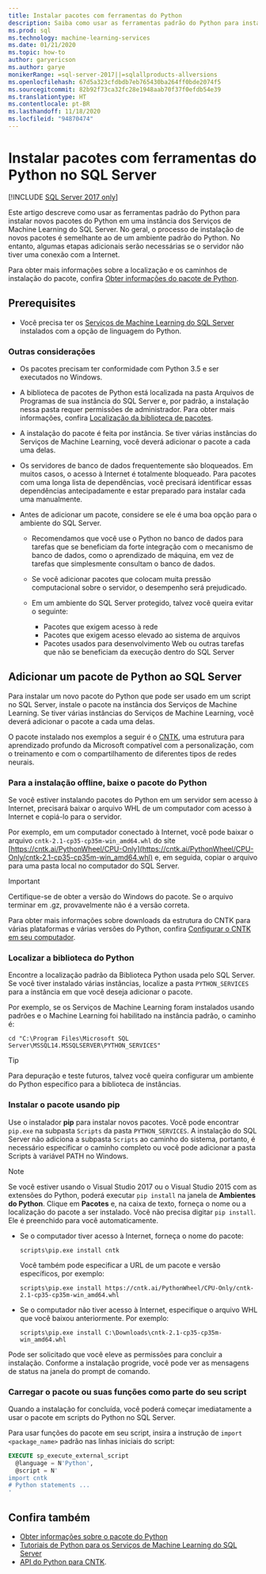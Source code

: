 ```yaml
---
title: Instalar pacotes com ferramentas do Python
description: Saiba como usar as ferramentas padrão do Python para instalar novos pacotes do Python em uma instância dos Serviços de Machine Learning do SQL Server.
ms.prod: sql
ms.technology: machine-learning-services
ms.date: 01/21/2020
ms.topic: how-to
author: garyericson
ms.author: garye
monikerRange: =sql-server-2017||=sqlallproducts-allversions
ms.openlocfilehash: 67d5a323cfdbdb7eb765430ba264ff0bde2074f5
ms.sourcegitcommit: 82b92f73ca32fc28e1948aab70f37f0efdb54e39
ms.translationtype: HT
ms.contentlocale: pt-BR
ms.lasthandoff: 11/18/2020
ms.locfileid: "94870474"
---
```

# <a name="install-packages-with-python-tools-on-sql-server"></a>Instalar pacotes com ferramentas do Python no SQL Server
[!INCLUDE [SQL Server 2017 only](../../includes/applies-to-version/sqlserver2017-only.md)]

Este artigo descreve como usar as ferramentas padrão do Python para instalar novos pacotes do Python em uma instância dos Serviços de Machine Learning do SQL Server. No geral, o processo de instalação de novos pacotes é semelhante ao de um ambiente padrão do Python. No entanto, algumas etapas adicionais serão necessárias se o servidor não tiver uma conexão com a Internet.

Para obter mais informações sobre a localização e os caminhos de instalação do pacote, confira [Obter informações do pacote de Python](python-package-information.md).

## <a name="prerequisites"></a>Prerequisites

+ Você precisa ter os [Serviços de Machine Learning do SQL Server](../install/sql-machine-learning-services-windows-install.md) instalados com a opção de linguagem do Python.

### <a name="other-considerations"></a>Outras considerações

+ Os pacotes precisam ter conformidade com Python 3.5 e ser executados no Windows.

+ A biblioteca de pacotes de Python está localizada na pasta Arquivos de Programas de sua instância do SQL Server e, por padrão, a instalação nessa pasta requer permissões de administrador. Para obter mais informações, confira [Localização da biblioteca de pacotes](../package-management/python-package-information.md#default-python-library-location).

+ A instalação do pacote é feita por instância. Se tiver várias instâncias do Serviços de Machine Learning, você deverá adicionar o pacote a cada uma delas.

+ Os servidores de banco de dados frequentemente são bloqueados. Em muitos casos, o acesso à Internet é totalmente bloqueado. Para pacotes com uma longa lista de dependências, você precisará identificar essas dependências antecipadamente e estar preparado para instalar cada uma manualmente.

+ Antes de adicionar um pacote, considere se ele é uma boa opção para o ambiente do SQL Server.

  + Recomendamos que você use o Python no banco de dados para tarefas que se beneficiam da forte integração com o mecanismo de banco de dados, como o aprendizado de máquina, em vez de tarefas que simplesmente consultam o banco de dados.

  + Se você adicionar pacotes que colocam muita pressão computacional sobre o servidor, o desempenho será prejudicado.

  + Em um ambiente do SQL Server protegido, talvez você queira evitar o seguinte:
    + Pacotes que exigem acesso à rede
    + Pacotes que exigem acesso elevado ao sistema de arquivos
    + Pacotes usados para desenvolvimento Web ou outras tarefas que não se beneficiam da execução dentro do SQL Server

## <a name="add-a-python-package-on-sql-server"></a>Adicionar um pacote de Python ao SQL Server

Para instalar um novo pacote do Python que pode ser usado em um script no SQL Server, instale o pacote na instância dos Serviços de Machine Learning. Se tiver várias instâncias do Serviços de Machine Learning, você deverá adicionar o pacote a cada uma delas.

O pacote instalado nos exemplos a seguir é o [CNTK](/cognitive-toolkit/), uma estrutura para aprendizado profundo da Microsoft compatível com a personalização, com o treinamento e com o compartilhamento de diferentes tipos de redes neurais.

### <a name="for-offline-install-download-the-python-package"></a>Para a instalação offline, baixe o pacote do Python

Se você estiver instalando pacotes do Python em um servidor sem acesso à Internet, precisará baixar o arquivo WHL de um computador com acesso à Internet e copiá-lo para o servidor.

Por exemplo, em um computador conectado à Internet, você pode baixar o arquivo `cntk-2.1-cp35-cp35m-win_amd64.whl` do site [https://cntk.ai/PythonWheel/CPU-Only](https://cntk.ai/PythonWheel/CPU-Only/cntk-2.1-cp35-cp35m-win_amd64.whl) e, em seguida, copiar o arquivo para uma pasta local no computador do SQL Server.

> [!IMPORTANT]
> Certifique-se de obter a versão do Windows do pacote. Se o arquivo terminar em .gz, provavelmente não é a versão correta.

Para obter mais informações sobre downloads da estrutura do CNTK para várias plataformas e várias versões do Python, confira [Configurar o CNTK em seu computador](/cognitive-toolkit/Setup-CNTK-on-your-machine).

### <a name="locate-the-python-library"></a>Localizar a biblioteca do Python

Encontre a localização padrão da Biblioteca Python usada pelo SQL Server. Se você tiver instalado várias instâncias, localize a pasta `PYTHON_SERVICES` para a instância em que você deseja adicionar o pacote.

Por exemplo, se os Serviços de Machine Learning foram instalados usando padrões e o Machine Learning foi habilitado na instância padrão, o caminho é:

```console
cd "C:\Program Files\Microsoft SQL Server\MSSQL14.MSSQLSERVER\PYTHON_SERVICES"
```

> [!TIP]
> Para depuração e teste futuros, talvez você queira configurar um ambiente do Python específico para a biblioteca de instâncias.

### <a name="install-the-package-using-pip"></a>Instalar o pacote usando pip

Use o instalador **pip** para instalar novos pacotes. Você pode encontrar `pip.exe` na subpasta `Scripts` da pasta `PYTHON_SERVICES`. A instalação do SQL Server não adiciona a subpasta `Scripts` ao caminho do sistema, portanto, é necessário especificar o caminho completo ou você pode adicionar a pasta Scripts à variável PATH no Windows.

> [!NOTE]
> Se você estiver usando o Visual Studio 2017 ou o Visual Studio 2015 com as extensões do Python, poderá executar `pip install` na janela de **Ambientes do Python**. Clique em **Pacotes** e, na caixa de texto, forneça o nome ou a localização do pacote a ser instalado. Você não precisa digitar `pip install`. Ele é preenchido para você automaticamente.

+ Se o computador tiver acesso à Internet, forneça o nome do pacote:

  ```console
  scripts\pip.exe install cntk
  ```
  Você também pode especificar a URL de um pacote e versão específicos, por exemplo:

  ```console
  scripts\pip.exe install https://cntk.ai/PythonWheel/CPU-Only/cntk-2.1-cp35-cp35m-win_amd64.whl
  ```

+ Se o computador não tiver acesso à Internet, especifique o arquivo WHL que você baixou anteriormente. Por exemplo:

  ```console
  scripts\pip.exe install C:\Downloads\cntk-2.1-cp35-cp35m-win_amd64.whl
  ```

Pode ser solicitado que você eleve as permissões para concluir a instalação.
Conforme a instalação progride, você pode ver as mensagens de status na janela do prompt de comando.

### <a name="load-the-package-or-its-functions-as-part-of-your-script"></a>Carregar o pacote ou suas funções como parte do seu script

Quando a instalação for concluída, você poderá começar imediatamente a usar o pacote em scripts do Python no SQL Server.

Para usar funções do pacote em seu script, insira a instrução de `import <package_name>` padrão nas linhas iniciais do script:

```sql
EXECUTE sp_execute_external_script 
  @language = N'Python', 
  @script = N'
import cntk
# Python statements ...
'
```

## <a name="see-also"></a>Confira também

+ [Obter informações sobre o pacote do Python](python-package-information.md)
+ [Tutoriais de Python para os Serviços de Machine Learning do SQL Server](../tutorials/python-tutorials.md)
+ [API do Python para CNTK](https://cntk.ai/pythondocs/tutorials.html).